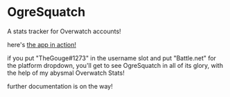 # OgreSquatch
A stats tracker for Overwatch accounts!

here's [the app in action!](https://ogre-squatch.herokuapp.com/) 

if you put "TheGouge#1273" in the username slot and put "Battle.net" for the platform dropdown, 
you'll get to see OgreSquatch in all of its glory, with the help of my abysmal Overwatch Stats!

further documentation is on the way!
